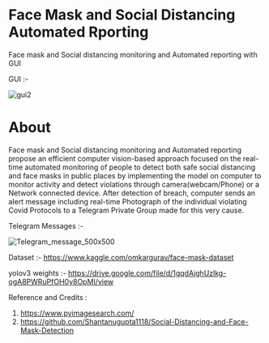 # Face Mask and Social Distancing Automated Rporting

Face mask and Social distancing monitoring and Automated reporting with GUI

GUI :-

![gui2](https://user-images.githubusercontent.com/80556685/121766609-db3e4900-cb70-11eb-9d41-3a1a5e6fc650.png)







# About
Face mask and Social distancing monitoring and Automated reporting propose an efficient computer vision-based approach focused on the real-time 
automated monitoring of people to detect both safe social distancing and face masks in public 
places by implementing the model on computer to monitor activity and detect violations
through camera(webcam/Phone) or a Network connected device. After detection of breach,
computer sends an alert message including real-time Photograph of the individual violating
Covid Protocols to a Telegram Private Group made for this very cause.




















Telegram Messages :- 


![Telegram_message_500x500](https://user-images.githubusercontent.com/80556685/121142347-84c3c880-c859-11eb-97ef-1a1d1d8da01e.jpg)














Dataset :- https://www.kaggle.com/omkargurav/face-mask-dataset

yolov3 weights :- https://drive.google.com/file/d/1gqdAighUzlkg-ogA8PWRuPfOH0y8OpMI/view

Reference and Credits :

1. https://www.pyimagesearch.com/
2. https://github.com/Shantanugupta1118/Social-Distancing-and-Face-Mask-Detection
